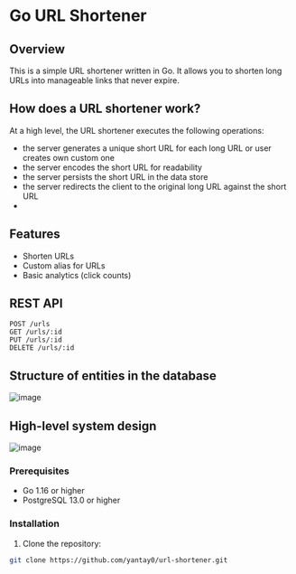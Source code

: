 # Go URL Shortener

## Overview
This is a simple URL shortener written in Go. It allows you to shorten long URLs into manageable links that never expire.

## How does a URL shortener work?
At a high level, the URL shortener executes the following operations:

- the server generates a unique short URL for each long URL or user creates own custom one
- the server encodes the short URL for readability
- the server persists the short URL in the data store
- the server redirects the client to the original long URL against the short URL
- 
## Features
- Shorten URLs
- Custom alias for URLs
- Basic analytics (click counts)

## REST API
```
POST /urls
GET /urls/:id
PUT /urls/:id
DELETE /urls/:id

```

## Structure of entities in the database
![image](https://github.com/yantay0/url-shortener/assets/93054482/0ccaa6ff-92d4-48ec-bb28-5d9cff66a734)



## High-level system design
![image](https://github.com/yantay0/url-shortener/assets/93054482/11b77a99-c41e-40ff-8710-24915dbfbc44)




### Prerequisites
- Go 1.16 or higher
- PostgreSQL 13.0 or higher

### Installation
1. Clone the repository:
```bash
git clone https://github.com/yantay0/url-shortener.git
